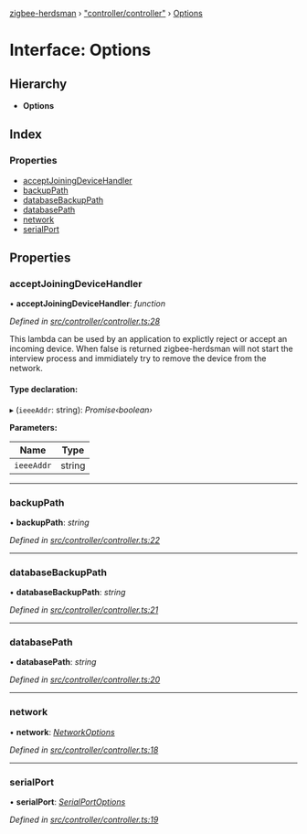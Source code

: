 [zigbee-herdsman](../README.md) › ["controller/controller"](../modules/_controller_controller_.md) › [Options](_controller_controller_.options.md)

# Interface: Options

## Hierarchy

* **Options**

## Index

### Properties

* [acceptJoiningDeviceHandler](_controller_controller_.options.md#acceptjoiningdevicehandler)
* [backupPath](_controller_controller_.options.md#backuppath)
* [databaseBackupPath](_controller_controller_.options.md#databasebackuppath)
* [databasePath](_controller_controller_.options.md#databasepath)
* [network](_controller_controller_.options.md#network)
* [serialPort](_controller_controller_.options.md#serialport)

## Properties

###  acceptJoiningDeviceHandler

• **acceptJoiningDeviceHandler**: *function*

*Defined in [src/controller/controller.ts:28](https://github.com/Koenkk/zigbee-herdsman/blob/610fe5a/src/controller/controller.ts#L28)*

This lambda can be used by an application to explictly reject or accept an incoming device.
When false is returned zigbee-herdsman will not start the interview process and immidiately
try to remove the device from the network.

#### Type declaration:

▸ (`ieeeAddr`: string): *Promise‹boolean›*

**Parameters:**

Name | Type |
------ | ------ |
`ieeeAddr` | string |

___

###  backupPath

• **backupPath**: *string*

*Defined in [src/controller/controller.ts:22](https://github.com/Koenkk/zigbee-herdsman/blob/610fe5a/src/controller/controller.ts#L22)*

___

###  databaseBackupPath

• **databaseBackupPath**: *string*

*Defined in [src/controller/controller.ts:21](https://github.com/Koenkk/zigbee-herdsman/blob/610fe5a/src/controller/controller.ts#L21)*

___

###  databasePath

• **databasePath**: *string*

*Defined in [src/controller/controller.ts:20](https://github.com/Koenkk/zigbee-herdsman/blob/610fe5a/src/controller/controller.ts#L20)*

___

###  network

• **network**: *[NetworkOptions](_adapter_tstype_.networkoptions.md)*

*Defined in [src/controller/controller.ts:18](https://github.com/Koenkk/zigbee-herdsman/blob/610fe5a/src/controller/controller.ts#L18)*

___

###  serialPort

• **serialPort**: *[SerialPortOptions](_adapter_tstype_.serialportoptions.md)*

*Defined in [src/controller/controller.ts:19](https://github.com/Koenkk/zigbee-herdsman/blob/610fe5a/src/controller/controller.ts#L19)*
